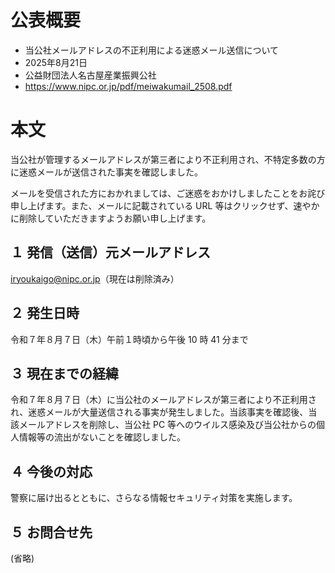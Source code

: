# 公表概要
- 当公社メールアドレスの不正利用による迷惑メール送信について
- 2025年8月21日
- 公益財団法人名古屋産業振興公社
- https://www.nipc.or.jp/pdf/meiwakumail_2508.pdf

# 本文
当公社が管理するメールアドレスが第三者により不正利用され、不特定多数の方に迷惑メールが送信された事実を確認しました。

メールを受信された方におかれましては、ご迷惑をおかけしましたことをお詫び申し上げます。また、メールに記載されている URL 等はクリックせず、速やかに削除していただきますようお願い申し上げます。

## １ 発信（送信）元メールアドレス
 iryoukaigo@nipc.or.jp（現在は削除済み）

## ２ 発生日時
 令和７年８月７日（木）午前１時頃から午後 10 時 41 分まで

## ３ 現在までの経緯
 令和７年８月７日（木）に当公社のメールアドレスが第三者により不正利用され、迷惑メールが大量送信される事実が発生しました。当該事実を確認後、当該メールアドレスを削除し、当公社 PC 等へのウイルス感染及び当公社からの個人情報等の流出がないことを確認しました。

## ４ 今後の対応
 警察に届け出るとともに、さらなる情報セキュリティ対策を実施します。

## ５ お問合せ先
(省略) 

